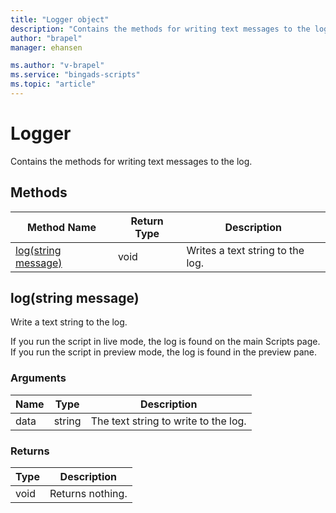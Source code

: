 ```yaml
---
title: "Logger object"
description: "Contains the methods for writing text messages to the log."
author: "brapel"
manager: ehansen

ms.author: "v-brapel"
ms.service: "bingads-scripts"
ms.topic: "article"
---
```


# Logger

Contains the methods for writing text messages to the log.

## Methods

|Method Name|Return Type|Description|
|-|-|-
[log(string message)](#log~string-message~)|void|Writes a text string to the log.

## <a name="log~string-message~"></a>log(string message)
Write a text string to the log. 

If you run the script in live mode, the log is found on the main Scripts page. If you run the script in preview mode, the log is found in the preview pane.

### Arguments

|Name|Type|Description|
|-|-|-
data|string|The text string to write to the log.

### Returns

|Type|Description|
|-|-
void|Returns nothing.

